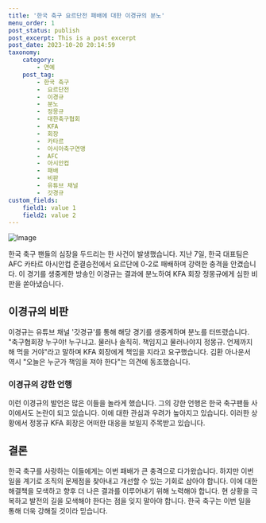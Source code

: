 ```yaml
---
title: '한국 축구 요르단전 패배에 대한 이경규의 분노'
menu_order: 1
post_status: publish
post_excerpt: This is a post excerpt
post_date: 2023-10-20 20:14:59
taxonomy:
    category:
        - 연예
    post_tag:
        - 한국 축구
        -  요르단전
        -  이경규
        -  분노
        -  정몽규
        -  대한축구협회
        -  KFA
        -  회장
        -  카타르
        -  아시아축구연맹
        -  AFC
        -  아시안컵
        -  패배
        -  비판
        -  유튜브 채널
        -  갓경규
custom_fields:
    field1: value 1
    field2: value 2
---
```


![Image](https://mimgnews.pstatic.net/image/408/2024/02/07/0000214228_001_20240207073804227.jpg?type=w540)


한국 축구 팬들의 심장을 두드리는 한 사건이 발생했습니다. 지난 7일, 한국 대표팀은 AFC 카타르 아시안컵 준결승전에서 요르단에 0-2로 패배하며 강력한 충격을 안겼습니다. 이 경기를 생중계한 방송인 이경규는 결과에 분노하여 KFA 회장 정몽규에게 심한 비판을 쏟아냈습니다.

## 이경규의 비판

이경규는 유튜브 채널 '갓경규'를 통해 해당 경기를 생중계하며 분노를 터뜨렸습니다. "축구협회장 누구야! 누구냐고. 물러나 솔직히. 책임지고 물러나야지 정몽규. 언제까지 해 먹을 거야"라고 말하며 KFA 회장에게 책임을 지라고 요구했습니다. 김환 아나운서 역시 "오늘은 누군가 책임을 져야 한다"는 의견에 동조했습니다.

### 이경규의 강한 언행

이런 이경규의 발언은 많은 이들을 놀라게 했습니다. 그의 강한 언행은 한국 축구팬들 사이에서도 논란이 되고 있습니다. 이에 대한 관심과 우려가 높아지고 있습니다. 이러한 상황에서 정몽규 KFA 회장은 어떠한 대응을 보일지 주목받고 있습니다.

## 결론

한국 축구를 사랑하는 이들에게는 이번 패배가 큰 충격으로 다가왔습니다. 하지만 이번 일을 계기로 조직의 문제점을 찾아내고 개선할 수 있는 기회로 삼아야 합니다. 이에 대한 해결책을 모색하고 향후 더 나은 결과를 이루어내기 위해 노력해야 합니다. 현 상황을 극복하고 발전의 길을 모색해야 한다는 점을 잊지 말아야 합니다. 한국 축구는 이번 일을 통해 더욱 강해질 것이라 믿습니다.
